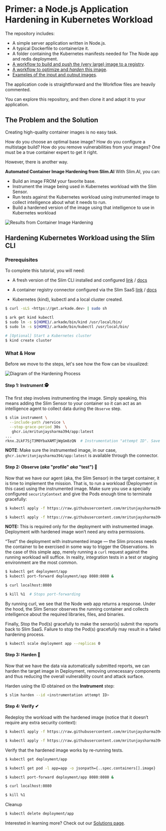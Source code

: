 # Primer: a Node.js Application Hardening in Kubernetes Workload

The repository includes:

- A simple server application written in Node.js.
- A typical Dockerfile to containerize it.
- A folder containing the Kubernetes manifests needed for The Node app and redis deployment.
- [A workflow to build and push the (very large) image to a registry](.github/workflows/build.yaml).
- [A workflow to optimize and _harden_ this image](.github/workflows/harden.yaml).
- [Examples of the input and output images](https://github.com/slim-ai/saas-examples-harden-simple-app/pkgs/container/saas-examples-harden-simple-app).

The application code is straightforward and the Workflow files are heavily commented.

You can explore this repository, and then clone it and adapt it to your application. 

## The Problem and the Solution 

Creating high-quality container images is no easy task. 

How do you choose an optimal base image? How do you configure a multistage build? How do you remove vulnerabilities from your images? One must be a true container expert to get it right. 

However, there is another way.

**Automated Container Image Hardening from Slim.AI**
With Slim.AI, you can: 

* Build an image FROM your favorite base.
* Instrument the image being used in Kubernetes workload with the Slim Sensor.
* Run tests against the Kubernetes workload using instrumented image to collect intelligence about what it needs to run.
* Build a hardened version of the image using that intelligence to use in Kubernetes workload

![Results from Container Image Hardening](https://user-images.githubusercontent.com/45476902/218093055-50a44810-db1a-43fd-a71d-909e521d4a55.png)

## Hardening Kubernetes Workload using the Slim CLI

### Prerequisites
To complete this tutorial, you will need: 

* A fresh version of the Slim CLI installed and configured [link](https://portal.slim.dev/cli) / [docs]()

* A container registry connector configured via the Slim SaaS [link](https://portal.slim.dev/connectors) / [docs](https://www.slim.ai/docs/connectors) 

*  Kubernetes (kind), kubectl and a local cluster created.

```sh
$ curl -sLS <https://get.arkade.dev> | sudo sh

$ ark get kind kubectl
$ sudo ln -s ${HOME}/.arkade/bin/kind /usr/local/bin/
$ sudo ln -s ${HOME}/.arkade/bin/kubectl /usr/local/bin/

# [Optional] Start a Kubernetes cluster
$ kind create cluster
```

### What & How

Before we move to the steps, let's see how the flow can be visualized:

![Diagram of the Hardening Process](https://user-images.githubusercontent.com/45476902/218159028-d2b21334-bfeb-45dd-8d2d-725fbe3d3520.png)


#### Step 1: Instrument  🕵️

The first step involves instrumenting the image. Simply speaking, this means adding the Slim Sensor to your container so it can act as an intelligence agent to collect data during the `Observe` step.

```sh
$ slim instrument \
  --include-path /service \
  --stop-grace-period 30s  \
   ghcr.io/mritunjaysharma394/app:latest
...
rknx.2LkF7SjT3M0YbaXAMTjWgGm8zQN  # Instrumentation "attempt ID". Save this: you'll need it later.
```

**NOTE**: Make sure the instrumented image, in our case, `ghcr.io/mritunjaysharma394/app:latest` is available through the connector.

#### Step 2: Observe (_aka_ "profile" _aka_ "test")  🔎

Now that we have our agent (aka, the Slim Sensor) in the target container, it is time to implement the mission. That is, to run a workload (Deployment in this case) using the instrumented image. Make sure you use a specially configured `securityContext` and give the Pods enough time to terminate gracefully: 

```sh
$ kubectl apply -f https://raw.githubusercontent.com/mritunjaysharma394/ich-k8s-example/main/kubernetes/app-instrumented.yaml

$ kubectl apply -f https://raw.githubusercontent.com/mritunjaysharma394/ich-k8s-example/main/kubernetes/redis.yaml 
```

**NOTE:** This is required only for the deployment with instrumented image. Deployment with hardened image won’t need any extra permissions. 

“Test" the deployment with instrumented image — the Slim process needs the container to be exercised in some way to trigger the Observations. In the case of this simple app, merely running a `curl` request against the running workload will suffice. In reality, integration tests in a test or staging environment are the most common. 

```sh
$ kubectl get deployment/app
$ kubectl port-forward deployment/app 8080:8080 &

$ curl localhost:8080

$ kill %1  # Stops port-forwarding
```

By running curl, we see that the Node web app returns a response. Under the hood, the Slim Sensor observes the running container and collects intelligence about the required libraries, files, and binaries. 

Finally, Stop the Pod(s) gracefully to make the sensor(s) submit the reports back to Slim SaaS. Failure to stop the Pod(s) gracefully may result in a failed hardening process. 

```sh
$ kubectl scale deployment app --replicas 0
```

#### Step 3: Harden  🔨

Now that we have the data via automatically submitted reports, we can harden the target image in Deployment, removing unnecessary components and thus reducing the overall vulnerability count and attack surface. 

Harden using the ID obtained on the **Instrument** step:

```sh
$ slim harden --id <instrumentation attempt ID>
```

#### Step 4: Verify  ✔

Redeploy the workload with the hardened image (notice that it doesn’t require any extra security context):

```sh
$ kubectl apply -f https://raw.githubusercontent.com/mritunjaysharma394/ich-k8s-example/main/kubernetes/app-hardened.yaml

$ kubectl apply -f https://raw.githubusercontent.com/mritunjaysharma394/ich-k8s-example/main/kubernetes/redis.yaml 
```
 
Verify that the hardened image works by re-running tests. 

```sh
$ kubectl get deployment/app

$ kubectl get pod -l app=app -o jsonpath={..spec.containers[].image}

$ kubectl port-forward deployment/app 8080:8080 &

$ curl localhost:8080

$ kill %1
```

Cleanup

```sh
$ kubectl delete deployment/app
```

Interested in learning more? Check out our [Solutions page](https://www.slim.ai/solutions). 

